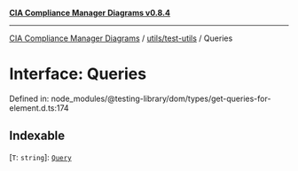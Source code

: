 [**CIA Compliance Manager Diagrams v0.8.4**](../../../README.md)

***

[CIA Compliance Manager Diagrams](../../../modules.md) / [utils/test-utils](../README.md) / Queries

# Interface: Queries

Defined in: node\_modules/@testing-library/dom/types/get-queries-for-element.d.ts:174

## Indexable

\[`T`: `string`\]: [`Query`](../type-aliases/Query.md)
